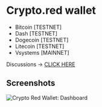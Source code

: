 # Crypto.red wallet

 * Bitcoin [TESTNET]
 * Dash [TESTNET]
 * Dogecoin [TESTNET]
 * Litecoin [TESTNET]
 * Vsystems [MAINNET]

Discussions -> [CLICK HERE](https://github.com/crypto-red/crypto-red.github.io/discussions)

## Screenshots

![Crypto Red Wallet: Dashboard](https://raw.githubusercontent.com/crypto-red/crypto-red.github.io/master/src/images/og-image.jpg)